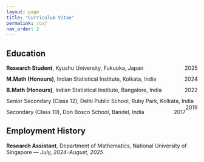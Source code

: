 ```yaml
---
layout: page
title: "Curriculum Vitae"
permalink: /cv/
nav_order: 2
---
```




<section>
  <h2>Education</h2>
  <ul class="cv-list">
    <li>
      <strong>Research Student</strong>, Kyushu University, Fukuoka, Japan <span class="cv-year">2025</span>
    </li>
    <li>
      <strong>M.Math (Honours)</strong>, Indian Statistical Institute, Kolkata, India <span class="cv-year">2024</span>
    </li>
    <li>
      <strong>B.Math (Honours)</strong>, Indian Statistical Institute, Bangalore, India <span class="cv-year">2022</span>
    </li>
    <li>
      Senior Secondary (Class&nbsp;12), Delhi Public School, Ruby&nbsp;Park, Kolkata, India <span class="cv-year">2019</span>
    </li>
    <li>
      Secondary (Class&nbsp;10), Don&nbsp;Bosco School, Bandel, India <span class="cv-year">2017</span>
    </li>
  </ul>
</section>

<section>
  <h2>Employment History</h2>
  <ul class="cv-list">
    <li>
      <strong>Research Assistant</strong>, Department of Mathematics, National University of Singapore &mdash; <em>July, 2024&ndash;August, 2025</em>
    </li>
  </ul>
</section>

<style>
  .cv-list {
    list-style: none;
    padding: 0;
    margin: 0;
  }
  .cv-list li {
    margin-bottom: 0.75rem;
  }
  .cv-year {
    float: right;
  }
  @media(max-width: 600px){
    .cv-year {
      float:none;
      display:block;
      margin-top:0.25rem;
    }
  }
</style>
